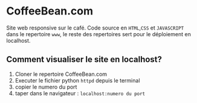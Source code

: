 # CoffeeBean.com
Site web responsive sur le café. 
Code source en `HTML`,`CSS` et `JAVASCRIPT` dans le repertoire `www`, le reste des repertoires sert pour le déploiement en localhost.

## Comment visualiser le site en localhost?
1. Cloner le repertoire CoffeeBean.com
2. Executer le fichier python `httpd` depuis le terminal
3. copier le numero du port
4. taper dans le navigateur : `localhost:numero du port`
